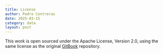 ```yaml
---
title: License
author: Pedro Contreras
date: 2025-03-15
category: data
layout: post
---
```


This work is open sourced under the Apache License, Version 2.0, using the
same license as the original [GitBook](https://github.com/GitbookIO/gitbook) repository.


